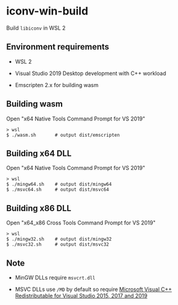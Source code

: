 # iconv-win-build

Build `libiconv` in WSL 2

## Environment requirements

* WSL 2

* Visual Studio 2019 Desktop development with C++ workload

* Emscripten 2.x for building wasm

## Building wasm

Open "x64 Native Tools Command Prompt for VS 2019"

```
> wsl
$ ./wasm.sh       # output dist/emscripten
```

## Building x64 DLL

Open "x64 Native Tools Command Prompt for VS 2019"

```
> wsl
$ ./mingw64.sh    # output dist/mingw64
$ ./msvc64.sh     # output dist/msvc64
```

## Building x86 DLL

Open "x64_x86 Cross Tools Command Prompt for VS 2019"

```
> wsl
$ ./mingw32.sh    # output dist/mingw32
$ ./msvc32.sh     # output dist/msvc32
```

## Note

* MinGW DLLs require `msvcrt.dll`

* MSVC DLLs use `/MD` by default so require [Microsoft Visual C++ Redistributable for Visual Studio 2015, 2017 and 2019](https://support.microsoft.com/en-us/topic/the-latest-supported-visual-c-downloads-2647da03-1eea-4433-9aff-95f26a218cc0)
